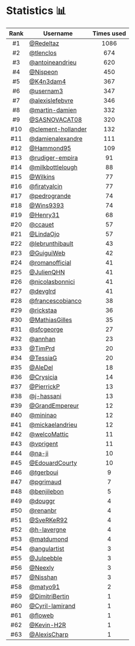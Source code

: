# Statistics 📊

|Rank|Username|Times used|
:--------:|--------|:--------:|
|#1|[@Redeltaz](https://github.com/Redeltaz)|1086|
|#2|[@tlenclos](https://github.com/tlenclos)|674|
|#3|[@antoineandrieu](https://github.com/antoineandrieu)|620|
|#4|[@Nispeon](https://github.com/Nispeon)|450|
|#5|[@K4n3dam4](https://github.com/K4n3dam4)|367|
|#6|[@usernam3](https://github.com/usernam3)|347|
|#7|[@alexislefebvre](https://github.com/alexislefebvre)|346|
|#8|[@martin-damien](https://github.com/martin-damien)|332|
|#9|[@SASNOVACAT08](https://github.com/SASNOVACAT08)|320|
|#10|[@clement-hollander](https://github.com/clement-hollander)|132|
|#11|[@damienalexandre](https://github.com/damienalexandre)|111|
|#12|[@Hammond95](https://github.com/Hammond95)|109|
|#13|[@rudiger-empira](https://github.com/rudiger-empira)|91|
|#14|[@milkbottlelough](https://github.com/milkbottlelough)|88|
|#15|[@Wilkins](https://github.com/Wilkins)|77|
|#16|[@firatyalcin](https://github.com/firatyalcin)|77|
|#17|[@pedrogrande](https://github.com/pedrogrande)|74|
|#18|[@Wins9393](https://github.com/Wins9393)|74|
|#19|[@Henry31](https://github.com/Henry31)|68|
|#20|[@ccauet](https://github.com/ccauet)|57|
|#21|[@LindaOjo](https://github.com/LindaOjo)|57|
|#22|[@lebrunthibault](https://github.com/lebrunthibault)|43|
|#23|[@GuiguiWeb](https://github.com/GuiguiWeb)|42|
|#24|[@romanofficial](https://github.com/romanofficial)|41|
|#25|[@JulienQHN](https://github.com/JulienQHN)|41|
|#26|[@nicolasbonnici](https://github.com/nicolasbonnici)|41|
|#27|[@devglrd](https://github.com/devglrd)|41|
|#28|[@francescobianco](https://github.com/francescobianco)|38|
|#29|[@rickstaa](https://github.com/rickstaa)|36|
|#30|[@MathiasGilles](https://github.com/MathiasGilles)|35|
|#31|[@sfcgeorge](https://github.com/sfcgeorge)|27|
|#32|[@annhan](https://github.com/annhan)|23|
|#33|[@TimPrd](https://github.com/TimPrd)|20|
|#34|[@TessiaG](https://github.com/TessiaG)|20|
|#35|[@AleDel](https://github.com/AleDel)|18|
|#36|[@Crysicia](https://github.com/Crysicia)|14|
|#37|[@PierrickP](https://github.com/PierrickP)|13|
|#38|[@j-hassani](https://github.com/j-hassani)|13|
|#39|[@GrandEmpereur](https://github.com/GrandEmpereur)|12|
|#40|[@mininao](https://github.com/mininao)|12|
|#41|[@mickaelandrieu](https://github.com/mickaelandrieu)|12|
|#42|[@welcoMattic](https://github.com/welcoMattic)|11|
|#43|[@vprigent](https://github.com/vprigent)|11|
|#44|[@na-ji](https://github.com/na-ji)|10|
|#45|[@EdouardCourty](https://github.com/EdouardCourty)|10|
|#46|[@tgerboui](https://github.com/tgerboui)|9|
|#47|[@pgrimaud](https://github.com/pgrimaud)|7|
|#48|[@benjilebon](https://github.com/benjilebon)|5|
|#49|[@douggr](https://github.com/douggr)|4|
|#50|[@renanbr](https://github.com/renanbr)|4|
|#51|[@SveRKeR92](https://github.com/SveRKeR92)|4|
|#52|[@h-lavergne](https://github.com/h-lavergne)|4|
|#53|[@matdumond](https://github.com/matdumond)|4|
|#54|[@angulartist](https://github.com/angulartist)|3|
|#55|[@Julpebble](https://github.com/Julpebble)|3|
|#56|[@Neexly](https://github.com/Neexly)|3|
|#57|[@Nisshan](https://github.com/Nisshan)|3|
|#58|[@matyo91](https://github.com/matyo91)|2|
|#59|[@DimitriBertin](https://github.com/DimitriBertin)|1|
|#60|[@Cyril-lamirand](https://github.com/Cyril-lamirand)|1|
|#61|[@floweb](https://github.com/floweb)|1|
|#62|[@Kevin-H2R](https://github.com/Kevin-H2R)|1|
|#63|[@AlexisCharp](https://github.com/AlexisCharp)|1|

